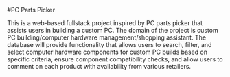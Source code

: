 #PC Parts Picker

This is a web-based fullstack project inspired by PC parts picker that assists users in building a custom PC. The domain of the project is custom PC building/computer hardware management/shopping assistant. The database will provide functionality that allows users to search, filter, and select computer hardware components for custom PC builds based on specific criteria, ensure component compatibility checks, and allow users to comment on each product with availability from various retailers.
